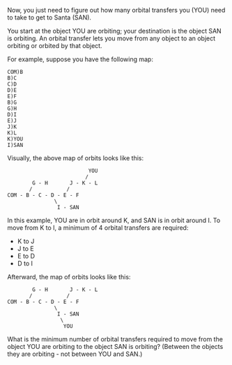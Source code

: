 Now, you just need to figure out how many orbital transfers you (YOU) need to take to get to Santa (SAN).

You start at the object YOU are orbiting; your destination is the object SAN is orbiting. 
An orbital transfer lets you move from any object to an object orbiting or orbited by that object.

For example, suppose you have the following map:

    COM)B
    B)C
    C)D
    D)E
    E)F
    B)G
    G)H
    D)I
    E)J
    J)K
    K)L
    K)YOU
    I)SAN

Visually, the above map of orbits looks like this:

                              YOU
                             /
            G - H       J - K - L
           /           /
    COM - B - C - D - E - F
                   \
                    I - SAN

In this example, YOU are in orbit around K, and SAN is in orbit around I. 
To move from K to I, a minimum of 4 orbital transfers are required:

  - K to J
  - J to E
  - E to D
  - D to I

Afterward, the map of orbits looks like this:

            G - H       J - K - L
           /           /
    COM - B - C - D - E - F
                   \
                    I - SAN
                     \
                      YOU

What is the minimum number of orbital transfers required to move from the object YOU are orbiting 
to the object SAN is orbiting? (Between the objects they are orbiting - not between YOU and SAN.)